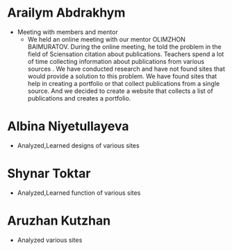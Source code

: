 # Arailym Abdrakhym 
+ Meeting with members and mentor
  + We held an online meeting with our mentor OLIMZHON BAIMURATOV. During the online meeting, he told the problem in the field of Sciensation citation about publications. Teachers spend a lot of time collecting information about publications from various sources . We have conducted research and have not found sites that would provide a solution to this problem. We have found sites that help in creating a portfolio or that collect publications from a single source. And we decided to create a website that collects a list of publications and creates a portfolio.

# Albina Niyetullayeva
* Analyzed,Learned designs of various sites
# Shynar Toktar
* Analyzed,Learned function of various sites
# Aruzhan Kutzhan
* Analyzed various sites
